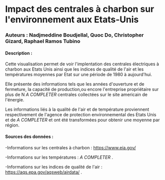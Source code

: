 # Impact des centrales à charbon sur l'environnement aux Etats-Unis
### Auteurs : Nadjmeddine Boudjellal, Quoc Do, Christopher Gizard, Raphael Ramos Tubino

#### Description :
Cette visualisation permet de voir l'implentation des centrales électriques à charbon aux Etats Unis ainsi que les indices de qualité de l'air et les températures moyennes par Etat sur une période de 1980 à aujourd'hui.

Elle présente des informations tels que les années d'ouverture et de fermeture, la capacité de production,ou encore l'entreprise propriétaire sur plus de N *A COMPLETER* centrales collectées sur le site americain de l'énergie.

Les informations liés à la qualité de l'air et de température proviennent respectivement de l'agence de protection environnemental des Etats Unis et de *A COMPLETER* et ont été transformées pour obtenir une moyenne par région.

#### Sources des données : 
-Informations sur les centrales à charbon : https://www.eia.gov/ 

-Informations sur les températures : *A COMPLETER* .

-Informations sur les indices de qualité de l'air : https://aqs.epa.gov/aqsweb/airdata/ .

